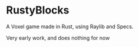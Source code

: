 # RustyBlocks
A Voxel game made in Rust, using Raylib and Specs.

Very early work, and does nothing for now
